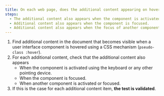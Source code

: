 ```yaml
---
title: On each web page, does the additional content appearing on hovering over a [user interface component](#user-interface-component) via CSS styles respect one of these conditions, if necessary?
steps:
  - The additional content also appears when the component is activated via the keyboard and any pointing device.
  - Additional content also appears when the component is focused.
  - Additional content also appears when the focus of another component is activated or focused.
---
```


1. Find additional content in the document that becomes visible when a user interface component is hovered using a CSS mechanism (`pseudo-class :hover`).
2. For each additional content, check that the additional content also appears
   - When the component is activated using the keyboard or any other pointing device.
   - When the component is focused.
   - When another component is activated or focused.
3. If this is the case for each additional content item, **the test is validated**.
